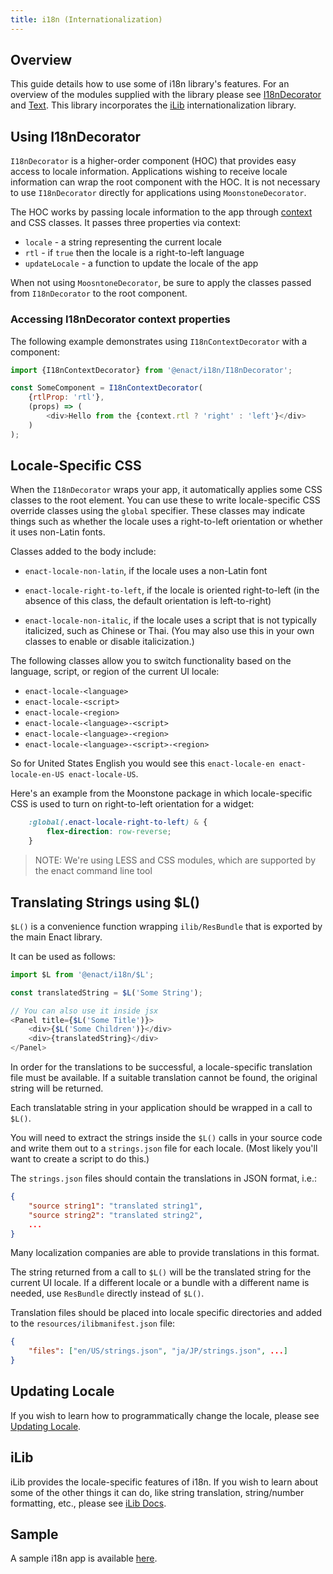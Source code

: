 ```yaml
---
title: i18n (Internationalization)
---
```


## Overview

This guide details how to use some of i18n library's features. For an overview of the modules supplied with the library please see [I18nDecorator](../../modules/i18n/I18nDecorator/) and [Text](../../modules/i18n/Text/). This library incorporates the [iLib](https://github.com/iLib-js/iLib) internationalization library.

## Using I18nDecorator

`I18nDecorator` is a higher-order component (HOC) that provides easy access to locale information. Applications wishing to receive locale information can wrap the root component with the HOC. It is not necessary to use `I18nDecorator` directly for applications using `MoonstoneDecorator`.

The HOC works by passing locale information to the app through [context](https://reactjs.org/docs/context.html) and CSS classes. It passes three properties via context:

* `locale` - a string representing the current locale
* `rtl` - if `true` then the locale is a right-to-left language
* `updateLocale` - a function to update the locale of the app

When not using `MoosntoneDecorator`, be sure to apply the classes passed from `I18nDecorator` to the root component.

### Accessing I18nDecorator context properties

The following example demonstrates using `I18nContextDecorator` with a component:

```js
import {I18nContextDecorator} from '@enact/i18n/I18nDecorator';

const SomeComponent = I18nContextDecorator(
	{rtlProp: 'rtl'},
	(props) => (
		<div>Hello from the {context.rtl ? 'right' : 'left'}</div>
	)
);
```

## Locale-Specific CSS

When the `I18nDecorator` wraps your app, it automatically applies some CSS
classes to the root element.  You can use these to write locale-specific CSS
override classes using the `global` specifier.  These classes may indicate
things such as whether the locale uses a right-to-left orientation or whether
it uses non-Latin fonts.

Classes added to the body include:

* `enact-locale-non-latin`, if the locale uses a non-Latin font

* `enact-locale-right-to-left`, if the locale is oriented right-to-left (in the
	absence of this class, the default orientation is left-to-right)

* `enact-locale-non-italic`, if the locale uses a script that is not typically
	italicized, such as Chinese or Thai.  (You may also use this in your own
	classes to enable or disable italicization.)

The following classes allow you to switch functionality based on the language,
script, or region of the current UI locale:

* `enact-locale-<language>`
* `enact-locale-<script>`
* `enact-locale-<region>`
* `enact-locale-<language>-<script>`
* `enact-locale-<language>-<region>`
* `enact-locale-<language>-<script>-<region>`

So for United States English you would see this `enact-locale-en enact-locale-en-US enact-locale-US`.

Here's an example from the Moonstone package in which locale-specific CSS is
used to turn on right-to-left orientation for a widget:

```css
	:global(.enact-locale-right-to-left) & {
		flex-direction: row-reverse;
	}
```

> NOTE: We're using LESS and CSS modules, which are supported by the enact command line tool

## Translating Strings using $L()

`$L()` is a convenience function wrapping `ilib/ResBundle` that is exported by the
main Enact library.

It can be used as follows:

```js
import $L from '@enact/i18n/$L';

const translatedString = $L('Some String');

// You can also use it inside jsx
<Panel title={$L('Some Title')}>
	<div>{$L('Some Children')}</div>
	<div>{translatedString}</div>
</Panel>
```

In order for the translations to be successful, a locale-specific translation file must be available. If a suitable translation cannot be found, the original string will be returned.

Each translatable string in your application should be wrapped in a call to
`$L()`.

You will need to extract the strings inside the `$L()` calls in your source
code and write them out to a `strings.json` file for each locale.  (Most likely
you'll want to create a script to do this.)

The `strings.json` files should contain the translations in JSON format, i.e.:

```json
{
	"source string1": "translated string1",
	"source string2": "translated string2",
	...
}
```

Many localization companies are able to provide translations in this format.

The string returned from a call to `$L()` will be the translated string for the
current UI locale. If a different locale or a bundle with a different name is
needed, use `ResBundle` directly instead of `$L()`.

Translation files should be placed into locale specific directories and added to the `resources/ilibmanifest.json` file:

```json
{
	"files": ["en/US/strings.json", "ja/JP/strings.json", ...]
}
```

## Updating Locale

If you wish to learn how to programmatically change the locale, please see [Updating Locale](./updating-locale.md).

## iLib

iLib provides the locale-specific features of i18n. If you wish to learn about some of the other things it can do, like string translation, string/number formatting, etc., please see [iLib Docs](./ilib.md).

## Sample

A sample i18n app is available [here](https://github.com/enactjs/samples/tree/master/pattern-locale-switching).
